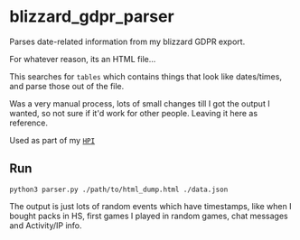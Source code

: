 # blizzard_gdpr_parser

Parses date-related information from my blizzard GDPR export.

For whatever reason, its an HTML file...

This searches for `tables` which contains things that look like dates/times, and parse those out of the file.

Was a very manual process, lots of small changes till I got the output I wanted, so not sure if it'd work for other people. Leaving it here as reference.

Used as part of my [`HPI`](https://github.com/seanbreckenridge/HPI)

## Run

```
python3 parser.py ./path/to/html_dump.html ./data.json
```

The output is just lots of random events which have timestamps, like when I bought packs in HS, first games I played in random games, chat messages and Activity/IP info.

